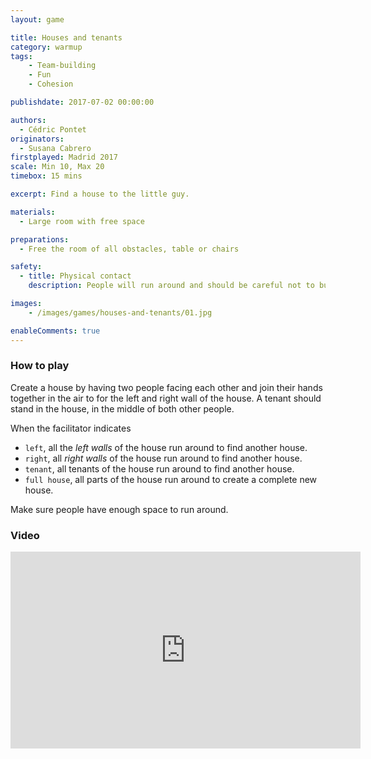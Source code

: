 ```yaml
---
layout: game

title: Houses and tenants
category: warmup
tags:
    - Team-building
    - Fun
    - Cohesion

publishdate: 2017-07-02 00:00:00

authors: 
  - Cédric Pontet
originators: 
  - Susana Cabrero
firstplayed: Madrid 2017
scale: Min 10, Max 20
timebox: 15 mins

excerpt: Find a house to the little guy.

materials:
  - Large room with free space

preparations:
  - Free the room of all obstacles, table or chairs

safety:
  - title: Physical contact
    description: People will run around and should be careful not to bump into each other.

images:
    - /images/games/houses-and-tenants/01.jpg

enableComments: true
---
```


### How to play
Create a house by having two people facing each other and join their hands together in the air to for the left and right wall of the house.
A tenant should stand in the house, in the middle of both other people.

When the facilitator indicates
* `left`, all the _left walls_ of the house run around to find another house.
* `right`, all _right walls_ of the house run around to find another house.
* `tenant`, all tenants of the house run around to find another house.
* `full house`, all parts of the house run around to create a complete new house.

Make sure people have enough space to run around.

### Video

<iframe width="560" height="315" src="https://www.youtube.com/embed/iNrzb5meATs" frameborder="0" allowfullscreen></iframe>
